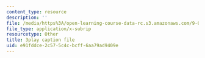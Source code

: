 ```yaml
---
content_type: resource
description: ''
file: /media/https%3A/open-learning-course-data-rc.s3.amazonaws.com/9-00-introduction-to-psychology-fall-2004/e91fddce2c575c4cbcff6aa79ad9409e_10490.vtt
file_type: application/x-subrip
resourcetype: Other
title: 3play caption file
uid: e91fddce-2c57-5c4c-bcff-6aa79ad9409e
---
```

